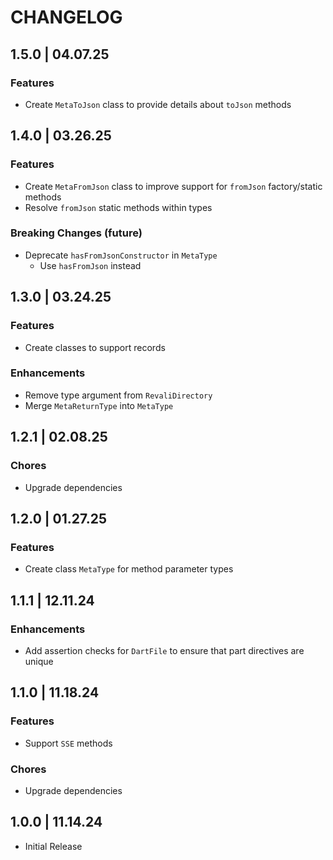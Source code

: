 # CHANGELOG

## 1.5.0 | 04.07.25

### Features

- Create `MetaToJson` class to provide details about `toJson` methods

## 1.4.0 | 03.26.25

### Features

- Create `MetaFromJson` class to improve support for `fromJson` factory/static methods
- Resolve `fromJson` static methods within types

### Breaking Changes (future)

- Deprecate `hasFromJsonConstructor` in `MetaType`
  - Use `hasFromJson` instead

## 1.3.0 | 03.24.25

### Features

- Create classes to support records

### Enhancements

- Remove type argument from `RevaliDirectory`
- Merge `MetaReturnType` into `MetaType`

## 1.2.1 | 02.08.25

### Chores

- Upgrade dependencies

## 1.2.0 | 01.27.25

### Features

- Create class `MetaType` for method parameter types

## 1.1.1 | 12.11.24

### Enhancements

- Add assertion checks for `DartFile` to ensure that part directives are unique

## 1.1.0 | 11.18.24

### Features

- Support `SSE` methods

### Chores

- Upgrade dependencies

## 1.0.0 | 11.14.24

- Initial Release
